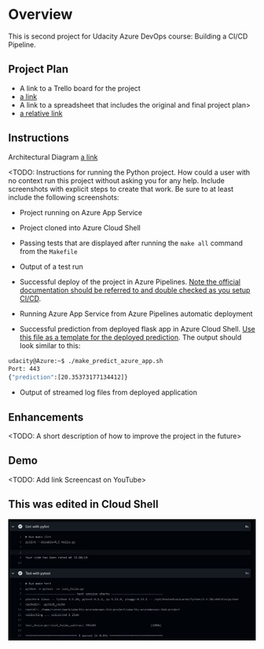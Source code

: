 # Overview

This is second project for Udacity Azure DevOps course: Building a CI/CD Pipeline. 

## Project Plan

* A link to a Trello board for the project
* [a link](https://trello.com/b/ChL89FXI/udacity-2nd)
* A link to a spreadsheet that includes the original and final project plan>
* [a relative link](project-management-udacity-2nd.xlsx)

## Instructions

Architectural Diagram
[a link](https://classroom.udacity.com/nanodegrees/nd082/parts/42614ad1-72a7-4cdf-8119-cbfacad88d57/modules/53c5d9eb-3795-4066-af43-68379c2c2650/lessons/f5d7c13a-0cea-4cc3-981e-3d0aa9d1b73d/concepts/c84a9d8b-89b0-4668-a014-f72ef73fcc0f)

<TODO:  Instructions for running the Python project.  How could a user with no context run this project without asking you for any help.  Include screenshots with explicit steps to create that work. Be sure to at least include the following screenshots:

* Project running on Azure App Service

* Project cloned into Azure Cloud Shell

* Passing tests that are displayed after running the `make all` command from the `Makefile`

* Output of a test run

* Successful deploy of the project in Azure Pipelines.  [Note the official documentation should be referred to and double checked as you setup CI/CD](https://docs.microsoft.com/en-us/azure/devops/pipelines/ecosystems/python-webapp?view=azure-devops).

* Running Azure App Service from Azure Pipelines automatic deployment

* Successful prediction from deployed flask app in Azure Cloud Shell.  [Use this file as a template for the deployed prediction](https://github.com/udacity/nd082-Azure-Cloud-DevOps-Starter-Code/blob/master/C2-AgileDevelopmentwithAzure/project/starter_files/flask-sklearn/make_predict_azure_app.sh).
The output should look similar to this:

```bash
udacity@Azure:~$ ./make_predict_azure_app.sh
Port: 443
{"prediction":[20.35373177134412]}
```

* Output of streamed log files from deployed application

> 

## Enhancements

<TODO: A short description of how to improve the project in the future>

## Demo 

<TODO: Add link Screencast on YouTube>



## This was edited in Cloud Shell

![Screenshot](https://github.com/TMagdalena/udacity-azuredevops-2nd-project/blob/main/lint%20and%20test%20in%20GIT%20UI.JPG?raw=true)
